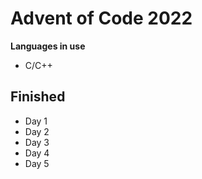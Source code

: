 # Advent of Code 2022

**Languages in use**

* C/C++

## Finished

* Day 1
* Day 2
* Day 3
* Day 4
* Day 5
